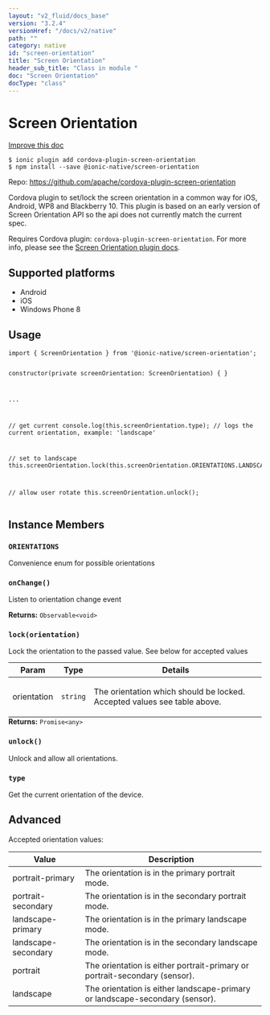 ```yaml
---
layout: "v2_fluid/docs_base"
version: "3.2.4"
versionHref: "/docs/v2/native"
path: ""
category: native
id: "screen-orientation"
title: "Screen Orientation"
header_sub_title: "Class in module "
doc: "Screen Orientation"
docType: "class"
---
```


<h1 class="api-title">Screen Orientation</h1>

<a class="improve-v2-docs" href="http://github.com/driftyco/ionic-native/edit/master/src/@ionic-native/plugins/screen-orientation/index.ts#L4">
  Improve this doc
</a>






<pre><code class="nohighlight">$ ionic plugin add cordova-plugin-screen-orientation
$ npm install --save @ionic-native/screen-orientation
</code></pre>
<p>Repo:
  <a href="https://github.com/apache/cordova-plugin-screen-orientation">
    https://github.com/apache/cordova-plugin-screen-orientation
  </a>
</p>


<p>Cordova plugin to set/lock the screen orientation in a common way for iOS, Android, WP8 and Blackberry 10.
This plugin is based on an early version of Screen Orientation API so the api does not currently match the current spec.</p>
<p>Requires Cordova plugin: <code>cordova-plugin-screen-orientation</code>. For more info, please see the <a href="https://github.com/apache/cordova-plugin-screen-orientation">Screen Orientation plugin docs</a>.</p>




<h2>Supported platforms</h2>
<ul>
  <li>Android</li><li>iOS</li><li>Windows Phone 8</li>
</ul>






<h2>Usage</h2>
<pre><code class="lang-typescript">import { ScreenOrientation } from &#39;@ionic-native/screen-orientation&#39;;

constructor(private screenOrientation: ScreenOrientation) { }

...


// get current
console.log(this.screenOrientation.type); // logs the current orientation, example: &#39;landscape&#39;

// set to landscape
this.screenOrientation.lock(this.screenOrientation.ORIENTATIONS.LANDSCAPE);

// allow user rotate
this.screenOrientation.unlock();
</code></pre>








<h2>Instance Members</h2>
<h3><a class="anchor" name="ORIENTATIONS" href="#ORIENTATIONS"></a><code>ORIENTATIONS</code></h3>

Convenience enum for possible orientations



<h3><a class="anchor" name="onChange" href="#onChange"></a><code>onChange()</code></h3>




Listen to orientation change event


<div class="return-value" markdown="1">
  <i class="icon ion-arrow-return-left"></i>
  <b>Returns:</b> <code>Observable&lt;void&gt;</code> 
</div><h3><a class="anchor" name="lock" href="#lock"></a><code>lock(orientation)</code></h3>




Lock the orientation to the passed value.
See below for accepted values
<table class="table param-table" style="margin:0;">
  <thead>
  <tr>
    <th>Param</th>
    <th>Type</th>
    <th>Details</th>
  </tr>
  </thead>
  <tbody>
  <tr>
    <td>
      orientation</td>
    <td>
      <code>string</code>
    </td>
    <td>
      <p>The orientation which should be locked. Accepted values see table above.</p>
</td>
  </tr>
  </tbody>
</table>

<div class="return-value" markdown="1">
  <i class="icon ion-arrow-return-left"></i>
  <b>Returns:</b> <code>Promise&lt;any&gt;</code> 
</div><h3><a class="anchor" name="unlock" href="#unlock"></a><code>unlock()</code></h3>




Unlock and allow all orientations.



<h3><a class="anchor" name="type" href="#type"></a><code>type</code></h3>


Get the current orientation of the device.





<h2><a class="anchor" name="advanced" href="#advanced"></a>Advanced</h2>
<p>Accepted orientation values:</p>
<table>
<thead>
<tr>
<th>Value</th>
<th>Description</th>
</tr>
</thead>
<tbody>
<tr>
<td>portrait-primary</td>
<td>The orientation is in the primary portrait mode.</td>
</tr>
<tr>
<td>portrait-secondary</td>
<td>The orientation is in the secondary portrait mode.</td>
</tr>
<tr>
<td>landscape-primary</td>
<td>The orientation is in the primary landscape mode.</td>
</tr>
<tr>
<td>landscape-secondary</td>
<td>The orientation is in the secondary landscape mode.</td>
</tr>
<tr>
<td>portrait</td>
<td>The orientation is either portrait-primary or portrait-secondary (sensor).</td>
</tr>
<tr>
<td>landscape</td>
<td>The orientation is either landscape-primary or landscape-secondary (sensor).</td>
</tr>
</tbody>
</table>




